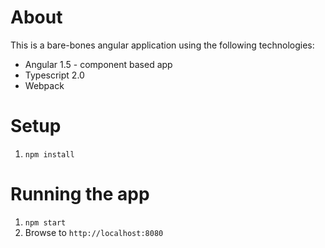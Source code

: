 
# About
This is a bare-bones angular application using the following technologies:

- Angular 1.5 - component based app
- Typescript 2.0
- Webpack

# Setup
1. `npm install`

# Running the app

1. `npm start`
2. Browse to `http://localhost:8080`